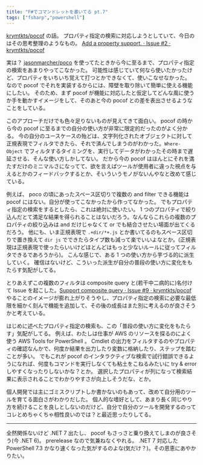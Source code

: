 ```yaml
---
title: "F#でコマンドレットを書いてる pt.7"
tags: ["fsharp","powershell"]
---
```


[krymtkts/pocof](https://github.com/krymtkts/pocof) の話。
プロパティ指定の検索に対応しようとしていて、今日のはその思考整理のようなもの。 [Add a property support. · Issue #2 · krymtkts/pocof](https://github.com/krymtkts/pocof/issues/2)

実は？ [jasonmarcher/poco](https://github.com/jasonmarcher/poco) を使ってたときから今に至るまで、プロパティ指定の検索をあまりやってこなかった。
可能性は感じていて何なら使いたかったけど、プロパティをいちいち覚えて打つとかできなくて、使いこなせなかった。
なので pocof でそれを実装するからには、障壁を取り除いて簡単に使える機能にしたい。
そのため、まず pocof が機能に対応したと仮定してどんな風に使うか手を動かすイメージをして、そのあと今の pocof との差を表出させるようなことをしている。

このアプローチだけでも色々足りないものが見えてきて面白い。
pocof の時から今の pocof に至るまでの自分の使い方が非常に限定的だったのがよく分かる。
今の自分のユースケースの殆どは、文字列化されたオブジェクトに対して正規表現でフィルタできたら、それで済んでしまうのがわかった。`Where-Object` でフィルタするタイミングを、実行してデータがわかったその時まで遅延させる、そんな使い方しかしてない。
だから今の pocof はほんとにそれを満たすだけのミニマルさになってて、欲を言えばツールが使用者に違った視点を与えるとかのフィードバックするとか、そいういうモノがないんやなと改めて感じている。

例えば、 poco の頃にあったスペース区切りで複数の and filter できる機能は pocof にはない。自分が使ってこなかったから作ってなかった。
でもプロパティ指定の検索をするとしたら、これは絶対に使いたい。 1 つのプロパティで絞り込んだとて満足な結果を得られることはないだろう。なんならこれらの複数のプロパティの絞り込みは and だけじゃなくて or でも結合させたい場面が出てくるだろう。
他にも、いま正規表現で `.+dir/*+.js` とか書いてるのもスペース区切りで置き換えて `dir js` でできたらタイプ数も減って楽でいいよなとか。(正規表現は正規表現で使ったらいいけどほとんどはもっと少ないルールに従ってフィルタできるであろうから)。
こんな感じで、ある 1 つの使い方から芋づる的に派生していく。
確信はないけど、こういった派生が自分の普段の使い方に変化をもたらす気配がしてる。

とりあえずこの複数のフィルタは composite query と(若干中二病的に)名付けて Issue を起こした。[Support composite query · Issue #9 · krymtkts/pocof](https://github.com/krymtkts/pocof/issues/9)
やることのイメージが膨れ上がりそうやし、プロパティ指定の検索に必要な最低限を細かく刻んで機能を追加して、その後の成長はまた別に考えるのが良さそうかと考えている。

はじめに述べたプロパティ指定の検索も、この「普段の使い方に変化をもたらす」気配がしてる。
例えば、わたしは仕事が AWS のリソースを探るのによく使う AWS Tools for PowerShell 。
Cmdlet の出力をフィルタするのやプロパティの確認なんかで、何度か結果を出力したり変数に格納したり、ステップを踏むことが多い。
でもこれが pocof のインタラクティブな検索で試行錯誤できるようになれば、何度もコマンドを実行しなくても粘土をこねるみたいに try & error しやすくなったりしないかな？とか。
選択したプロパティが列になって検索結果に表示されることでわかりやすさが向上しそうだな、とか。

個人開発では主にゴミスクリプトしか書かないのもあって、改めて自分用のツールを育てる面白さがわかりだした。
個人的な嗜好として、あまり長く同じやり方を続けることを良しとしないのだけど、自分で自分のツールを開発するのってコレとめちゃくちゃ相性良いのでは？と最近思ったりしてる。

---

全然関係ないけど .NET 7 出たし、 pocof もさっさと乗り換えてしまのが良さそう(今 .NET 6)。 prerelease なので気兼ねなくやれる。 .NET 7 対応した PowerShell 7.3 かなり速くなった気がするのよな(気だけ？)。その恩恵にあやかりたい。

